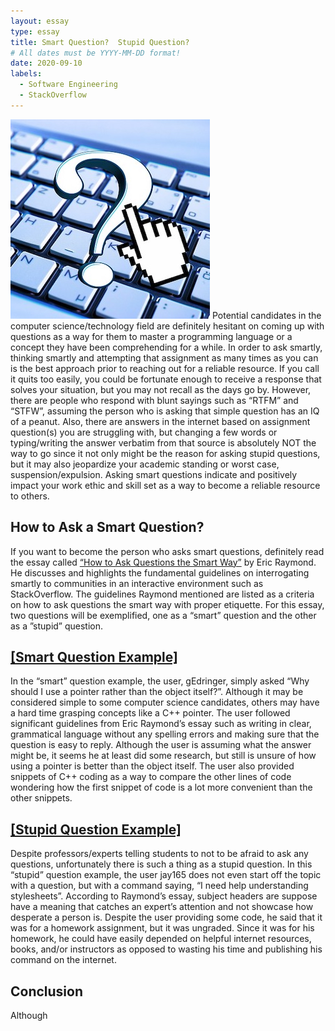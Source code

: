 ```yaml
---
layout: essay
type: essay
title: Smart Question?  Stupid Question?
# All dates must be YYYY-MM-DD format!
date: 2020-09-10
labels:
  - Software Engineering
  - StackOverflow
---
```

<img class="ui small left floated image" src="../images/keyboard.jpg">
Potential candidates in the computer science/technology field are definitely hesitant on coming up with questions as a way for them to master a programming language or a concept they have been comprehending for a while.  In order to ask smartly, thinking smartly and attempting that assignment as many times as you can is the best approach prior to reaching out for a reliable resource.  If you call it quits too easily, you could be fortunate enough to receive a response that solves your situation, but you may not recall as the days go by.  However, there are people who respond with blunt sayings such as “RTFM” and “STFW”, assuming the person who is asking that simple question has an IQ of a peanut.  Also, there are answers in the internet based on assignment question(s) you are struggling with, but changing a few words or typing/writing the answer verbatim from that source is absolutely NOT the way to go since it not only might be the reason for asking stupid questions, but it may also jeopardize your academic standing or worst case, suspension/expulsion.  Asking smart questions indicate and positively impact your work ethic and skill set as a way to become a reliable resource to others.

## How to Ask a Smart Question?

If you want to become the person who asks smart questions, definitely read the essay called [“How to Ask Questions the Smart Way”](http://www.catb.org/esr/faqs/smart-questions.html) by Eric Raymond.  He discusses and highlights the fundamental guidelines on interrogating smartly to communities in an interactive environment such as StackOverflow.  The guidelines Raymond mentioned are listed as a criteria on how to ask questions the smart way with proper etiquette.  For this essay, two questions will be exemplified, one as a “smart” question and the other as a ”stupid” question.

## <a href=“https://stackoverflow.com/questions/22146094/why-should-i-use-a-pointer-rather-than-the-object-itself”>[Smart Question Example]</a>

In the “smart” question example, the user, gEdringer, simply asked “Why should I use a pointer rather than the object itself?”.  Although it may be considered simple to some computer science candidates, others may have a hard time grasping concepts like a C++ pointer.  The user followed significant guidelines from Eric Raymond’s essay such as writing in clear, grammatical language without any spelling errors and making sure that the question is easy to reply.  Although the user is assuming what the answer might be, it seems he at least did some research, but still is unsure of how using a pointer is better than the object itself.  The user also provided snippets of C++ coding as a way to compare the other lines of code wondering how the first snippet of code is a lot more convenient than the other snippets.

## <a href=“https://stackoverflow.com/questions/31152881/i-need-help-understanding-stylesheets” target=“_blank”>[Stupid Question Example]</a>

Despite professors/experts telling students to not to be afraid to ask any questions, unfortunately there is such a thing as a stupid question.  In this “stupid” question example, the user jay165 does not even start off the topic with a question, but with a command saying, “I need help understanding stylesheets”.  According to Raymond’s essay, subject headers are suppose have a meaning that catches an expert’s attention and not showcase how desperate a person is.  Despite the user providing some code, he said that it was for a homework assignment, but it was ungraded.  Since it was for his homework, he could have easily depended on helpful internet resources, books, and/or instructors as opposed to wasting his time and publishing his command on the internet.

## Conclusion

Although
